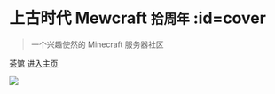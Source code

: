 # 上古时代 Mewcraft <small>拾周年</small> :id=cover

> 一个兴趣使然的 Minecraft 服务器社区

[茶馆](https://bbs.mewcraft.cc/)
[进入主页](README)

![](https://mimaru-jp.oss-ap-northeast-1.aliyuncs.com/images/cover-yukumo-fixed.jpg)

